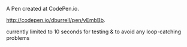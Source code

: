A Pen created at CodePen.io.

http://codepen.io/dburrell/pen/vEmbBb.

 currently limited to 10 seconds for testing & to avoid any loop-catching problems
